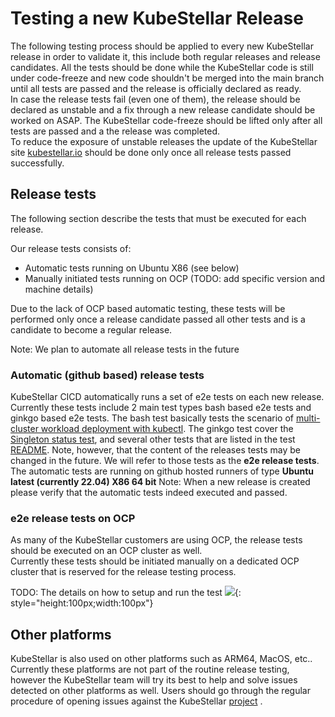 # Testing a new KubeStellar Release

The following testing process should be applied to every new KubeStellar release in order to validate it, this include both regular releases and release candidates. All the tests should be done while the KubeStellar code is still under code-freeze and new code shouldn't be merged into the main branch until all tests are passed and the release is officially declared as ready.  
In case the release tests fail (even one of them), the release should be declared as unstable and a fix through a new release candidate should be worked on ASAP. The KubeStellar code-freeze should be lifted only after all tests are passed and a the release was completed.  
To reduce the exposure of unstable releases the update of the KubeStellar site [kubestellar.io](https://docs.kubestellar.io) should be done only once all release tests passed successfully. 

## Release tests
The following section describe the tests that must be executed for each release.

Our release tests consists of:
   * Automatic tests running on Ubuntu X86 (see below)
   * Manually initiated tests running on OCP (TODO: add specific version and machine details)

Due to the lack of OCP based automatic testing, these tests will be performed only once a release candidate passed all other tests and is a candidate to become a regular release. 

Note:  We plan to automate all release tests in the future

### Automatic (github based) release tests
KubeStellar CICD automatically runs a set of e2e tests on each new release. Currently these tests include 2 main test types bash based e2e tests and ginkgo based e2e tests. The bash test basically tests the scenario of  [multi-cluster workload deployment with kubectl](example-scenarios.md#scenario-1-multi-cluster-workload-deployment-with-kubectl). The ginkgo test cover the [Singleton status test](example-scenarios.md#scenario-4-singleton-status), and several other tests that are listed in the test [README](https://github.com/kubestellar/kubestellar/blob/main/test/e2e/ginkgo/README.md). Note, however, that the content of the releases tests may be changed in the future. We will refer to those tests as the **e2e release tests**. 
The automatic tests are running on github hosted runners of type **Ubuntu latest (currently 22.04) X86 64 bit** 
Note: When a new release is created please verify that the automatic tests indeed executed and passed. 

### e2e release tests on OCP
As many of the KubeStellar customers are using OCP, the release tests should be executed on an OCP cluster as well.  
Currently these tests should be initiated manually on a dedicated OCP cluster that is reserved for the release testing process. 

TODO: The details on how to setup and run the test
![](./images/construction.png){: style="height:100px;width:100px"}

## Other platforms
KubeStellar is also used on other platforms such as ARM64, MacOS, etc.. Currently these platforms are not part of the routine release testing, however the KubeStellar team will try its best to help and solve issues detected on other platforms as well. Users should go through the regular procedure of opening issues against the KubeStellar [project](https://github.com/kubestellar/kubestellar/) .
